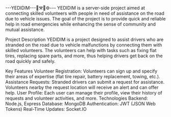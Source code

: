 ---YEDIDIM---🚗⚒💪⚙---
YEDIDIM is a server-side project aimed at connecting skilled volunteers with people in need of assistance on the road due to vehicle issues. The goal of the project is to provide quick and reliable help in road emergencies while enhancing the sense of community and mutual assistance.

Project Description
YEDIDIM is a project designed to assist drivers who are stranded on the road due to vehicle malfunctions by connecting them with skilled volunteers. The volunteers can help with tasks such as fixing flat tires, replacing spare parts, and more, thus helping drivers get back on the road quickly and safely.

Key Features
Volunteer Registration: Volunteers can sign up and specify their areas of expertise (flat tire repair, battery replacement, towing, etc.).
Assistance Requests: Stranded drivers can submit a request for assistance. Volunteers nearby the request location will receive an alert and can offer help.
User Profile: Each user can manage their profile, view their history of requests and volunteer activities, and more.
Technologies
Backend: Node.js, Express
Database: MongoDB
Authentication: JWT (JSON Web Tokens)
Real-Time Updates: Socket.IO

